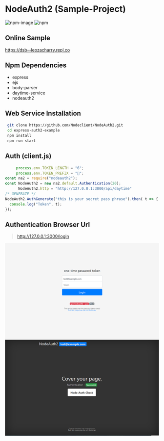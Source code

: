# NodeAuth2 (Sample-Project)
![npm-image]
![npm](https://img.shields.io/npm/dt/nodeauth2)

## Online Sample
https://dsb--leozacharry.repl.co

## Npm Dependencies
- express
- ejs
- body-parser
- daytime-service
- nodeauth2

## Web Service Installation
```bash
 git clone https://github.com/Nodeclient/NodeAuth2.git
 cd express-auth2-example
 npm install
 npm run start
```

## Auth (client.js)
```js
     process.env.TOKEN_LENGTH = "6";
     process.env.TOKEN_PREFIX = "🔑";
const na2 = require("nodeauth2");
const NodeAuth2 = new na2.default.Authentication(20);
      NodeAuth2.http = "http://127.0.0.1:3000/api/daytime"
/* GENERATE */
NodeAuth2.AuthGenerate("this is your secret pass phrase").then( t => {
  console.log("Token", t);
}); 
```

## Authentication Browser Url
> http://127.0.0.1:3000/login

![nodeAuth2 login](https://github.com/Nodeclient/NodeAuth2/raw/master/express-auth2-example/screen_images/login.PNG)
![nodeAuth2 check](https://github.com/Nodeclient/NodeAuth2/raw/master/express-auth2-example/screen_images/check.PNG)

   [npm-image]: https://img.shields.io/npm/v/nodeauth2.svg?style=flat 
   [npm-url]: https://npmjs.org/package/nodeauth2 
